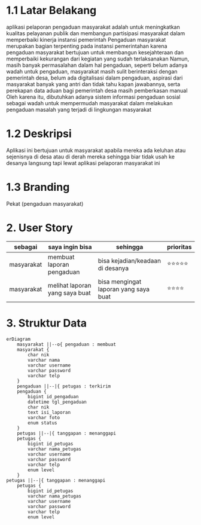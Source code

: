 # 1.1 Latar Belakang
aplikasi pelaporan pengaduan masyarakat adalah untuk meningkatkan kualitas pelayanan publik dan membangun partisipasi masyarakat dalam memperbaiki kinerja instansi pemerintah Pengaduan masyarakat merupakan bagian terpenting pada instansi pemerintahan karena pengaduan masyarakat bertujuan untuk membangun kesejahteraan dan memperbaiki kekurangan dari kegiatan yang sudah terlaksanakan Namun, masih banyak permasalahan dalam hal pengaduan, seperti belum adanya wadah untuk pengaduan, masyarakat masih sulit berinteraksi dengan pemerintah desa, belum ada digitalisasi dalam pengaduan, aspirasi dari masyarakat banyak yang antri dan tidak tahu kapan jawabannya, serta perekapan data aduan bagi pemerintah desa masih pemberkasan manual Oleh karena itu, dibutuhkan adanya sistem informasi pengaduan sosial sebagai wadah untuk mempermudah masyarakat dalam melakukan pengaduan masalah yang terjadi di lingkungan masyarakat
# 1.2 Deskripsi
Aplikasi ini bertujuan untuk masyarakat apabila mereka ada keluhan atau sejenisnya di desa atau di derah mereka sehingga biar tidak usah ke desanya langsung tapi lewat aplikasi pelaporan masyarakat ini 
# 1.3 Branding
Pekat (pengaduan masyarakat)
# 2. User Story

sebagai | saya ingin bisa | sehingga | prioritas
---|---|---|---
masyarakat | membuat laporan pengaduan | bisa kejadian/keadaan di desanya | ⭐⭐⭐⭐⭐
masyarakat | melihat laporan yang saya buat | bisa mengingat laporan yang saya buat | ⭐⭐⭐⭐
# 3. Struktur Data

```mermaid
erDiagram
    masyarakat ||--o{ pengaduan : membuat
    masyarakat {
        char nik
        varchar nama
        varchar username
        varchar password
        varchar telp
    }
    pengaduan ||--|{ petugas : terkirim
    pengaduan {
        bigint id_pengaduan
        datetime tgl_pengaduan
        char nik
        text isi_laporan
        varchar foto
        enum status
    }
    petugas ||--|{ tanggapan : menanggapi
    petugas {
        bigint id_petugas
        varchar nama_petugas
        varchar username
        varchar password
        varchar telp
        enum level
    }
petugas ||--|{ tanggapan : menanggapi
    petugas {
        bigint id_petugas
        varchar nama_petugas
        varchar username
        varchar password
        varchar telp
        enum level
```
